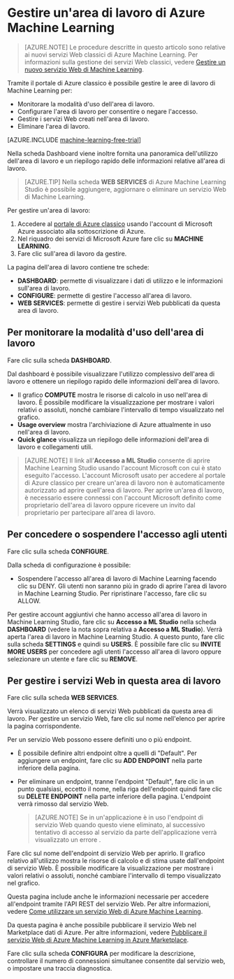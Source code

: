 <properties
	pageTitle="Gestire un'area di lavoro di Machine Learning | Microsoft Azure"
	description="Gestione dell'accesso alle aree di lavoro di Azure Machine Learning e distribuzione e gestione dei servizi Web API ML"
	services="machine-learning"
	documentationCenter=""
	authors="garyericson"
	manager="jhubbard"
	editor="cgronlun"/>

<tags
	ms.service="machine-learning"
	ms.workload="data-services"
	ms.tgt_pltfrm="na"
	ms.devlang="na"
	ms.topic="article"
	ms.date="07/06/2016"
	ms.author="garye"/>


# Gestire un'area di lavoro di Azure Machine Learning

>[AZURE.NOTE] Le procedure descritte in questo articolo sono relative ai nuovi servizi Web classici di Azure Machine Learning. Per informazioni sulla gestione dei servizi Web classici, vedere [Gestire un nuovo servizio Web di Machine Learning](machine-learning-manage-new-webservice.md).

Tramite il portale di Azure classico è possibile gestire le aree di lavoro di Machine Learning per:

- Monitorare la modalità d'uso dell'area di lavoro.
- Configurare l'area di lavoro per consentire o negare l'accesso.
- Gestire i servizi Web creati nell'area di lavoro.
- Eliminare l'area di lavoro.

[AZURE.INCLUDE [machine-learning-free-trial](../../includes/machine-learning-free-trial.md)]

Nella scheda Dashboard viene inoltre fornita una panoramica dell'utilizzo dell'area di lavoro e un riepilogo rapido delle informazioni relative all'area di lavoro.

> [AZURE.TIP] Nella scheda **WEB SERVICES** di Azure Machine Learning Studio è possibile aggiungere, aggiornare o eliminare un servizio Web di Machine Learning.

Per gestire un'area di lavoro:

1.	Accedere al [portale di Azure classico](https://manage.windowsazure.com/) usando l'account di Microsoft Azure associato alla sottoscrizione di Azure.
2.	Nel riquadro dei servizi di Microsoft Azure fare clic su **MACHINE LEARNING**.
3.	Fare clic sull'area di lavoro da gestire.

La pagina dell'area di lavoro contiene tre schede:

- **DASHBOARD**: permette di visualizzare i dati di utilizzo e le informazioni sull'area di lavoro.
- **CONFIGURE**: permette di gestire l'accesso all'area di lavoro.
- **WEB SERVICES**: permette di gestire i servizi Web pubblicati da questa area di lavoro.


## Per monitorare la modalità d'uso dell'area di lavoro

Fare clic sulla scheda **DASHBOARD**.

Dal dashboard è possibile visualizzare l'utilizzo complessivo dell'area di lavoro e ottenere un riepilogo rapido delle informazioni dell'area di lavoro.

- Il grafico **COMPUTE** mostra le risorse di calcolo in uso nell'area di lavoro. È possibile modificare la visualizzazione per mostrare i valori relativi o assoluti, nonché cambiare l'intervallo di tempo visualizzato nel grafico.
- **Usage overview** mostra l'archiviazione di Azure attualmente in uso nell'area di lavoro.
- **Quick glance** visualizza un riepilogo delle informazioni dell'area di lavoro e collegamenti utili.

> [AZURE.NOTE] Il link all’**Accesso a ML Studio** consente di aprire Machine Learning Studio usando l'account Microsoft con cui è stato eseguito l'accesso. L'account Microsoft usato per accedere al portale di Azure classico per creare un'area di lavoro non è automaticamente autorizzato ad aprire quell'area di lavoro. Per aprire un'area di lavoro, è necessario essere connessi con l'account Microsoft definito come proprietario dell'area di lavoro oppure ricevere un invito dal proprietario per partecipare all'area di lavoro.


## Per concedere o sospendere l'accesso agli utenti ##

Fare clic sulla scheda **CONFIGURE**.

Dalla scheda di configurazione è possibile:

- Sospendere l'accesso all'area di lavoro di Machine Learning facendo clic su DENY. Gli utenti non saranno più in grado di aprire l'area di lavoro in Machine Learning Studio. Per ripristinare l'accesso, fare clic su ALLOW.

Per gestire account aggiuntivi che hanno accesso all'area di lavoro in Machine Learning Studio, fare clic su **Accesso a ML Studio** nella scheda **DASHBOARD** (vedere la nota sopra relativa a **Accesso a ML Studio**). Verrà aperta l'area di lavoro in Machine Learning Studio. A questo punto, fare clic sulla scheda **SETTINGS** e quindi su **USERS**. È possibile fare clic su **INVITE MORE USERS** per concedere agli utenti l'accesso all'area di lavoro oppure selezionare un utente e fare clic su **REMOVE**.


## Per gestire i servizi Web in questa area di lavoro

Fare clic sulla scheda **WEB SERVICES**.

Verrà visualizzato un elenco di servizi Web pubblicati da questa area di lavoro. Per gestire un servizio Web, fare clic sul nome nell'elenco per aprire la pagina corrispondente.

Per un servizio Web possono essere definiti uno o più endpoint.

- È possibile definire altri endpoint oltre a quelli di "Default". Per aggiungere un endpoint, fare clic su **ADD ENDPOINT** nella parte inferiore della pagina.

- Per eliminare un endpoint, tranne l'endpoint "Default", fare clic in un punto qualsiasi, eccetto il nome, nella riga dell'endpoint quindi fare clic su **DELETE ENDPOINT** nella parte inferiore della pagina. L'endpoint verrà rimosso dal servizio Web.

    > [AZURE.NOTE] Se in un'applicazione è in uso l'endpoint di servizio Web quando questo viene eliminato, al successivo tentativo di accesso al servizio da parte dell'applicazione verrà visualizzato un errore .

Fare clic sul nome dell'endpoint di servizio Web per aprirlo. Il grafico relativo all'utilizzo mostra le risorse di calcolo e di stima usate dall'endpoint di servizio Web. È possibile modificare la visualizzazione per mostrare i valori relativi o assoluti, nonché cambiare l'intervallo di tempo visualizzato nel grafico.

Questa pagina include anche le informazioni necessarie per accedere all'endpoint tramite l'API REST del servizio Web. Per altre informazioni, vedere [Come utilizzare un servizio Web di Azure Machine Learning][consume].

Da questa pagina è anche possibile pubblicare il servizio Web nel Marketplace dati di Azure. Per altre informazioni, vedere [Pubblicare il servizio Web di Azure Machine Learning in Azure Marketplace][marketplace].

Fare clic sulla scheda **CONFIGURA** per modificare la descrizione, controllare il numero di connessioni simultanee consentite dal servizio web, o impostare una traccia diagnostica.

[consume]: machine-learning-consume-web-services.md
[marketplace]: machine-learning-publish-web-service-to-azure-marketplace.md

<!---HONumber=AcomDC_0914_2016-->